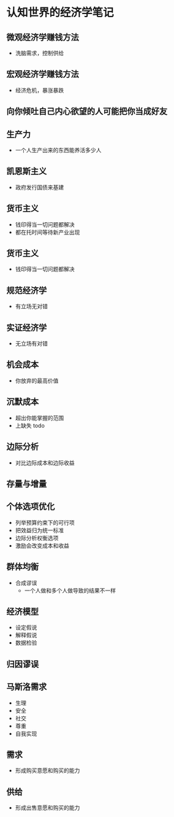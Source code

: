 # 认知世界的经济学笔记

## 微观经济学赚钱方法
- 洗脑需求，控制供给

## 宏观经济学赚钱方法
- 经济危机，暴涨暴跌

## 向你倾吐自己内心欲望的人可能把你当成好友

## 生产力
- 一个人生产出来的东西能养活多少人

## 凯恩斯主义
- 政府发行国债来基建

## 货币主义
- 钱印得当一切问题都解决
- 都在托时间等待新产业出现

## 货币主义
- 钱印得当一切问题都解决

## 规范经济学
- 有立场无对错

## 实证经济学
- 无立场有对错

## 机会成本
- 你放弃的最高价值

## 沉默成本
- 超出你能掌握的范围
- 上缺失 todo

## 边际分析
- 对比边际成本和边际收益

## 存量与增量

## 个体选项优化
- 列举预算约束下的可行项
- 把效益归为统一标准
- 边际分析权衡选项
- 激励会改变成本和收益

## 群体均衡
- 合成谬误
    - 一个人做和多个人做导致的结果不一样

## 经济模型
- 设定假说
- 解释假说
- 数据检验

## 归因谬误

## 马斯洛需求
- 生理
- 安全
- 社交
- 尊重
- 自我实现

## 需求
- 形成购买意愿和购买的能力

## 供给
- 形成出售意愿和购买的能力

## 
